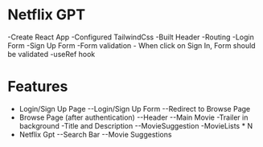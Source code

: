 # Netflix GPT
-Create React App
-Configured TailwindCss
-Built Header
-Routing
-Login Form
-Sign Up Form
-Form validation - When click on Sign In, Form should be validated
-useRef hook

# Features
- Login/Sign Up  Page
        --Login/Sign Up Form
        --Redirect to Browse Page
- Browse Page (after authentication)
        --Header
        --Main Movie
            -Trailer in background
            -Title and Description
        --MovieSuggestion
            -MovieLists * N
- Netflix Gpt
        --Search Bar
        --Movie Suggestions